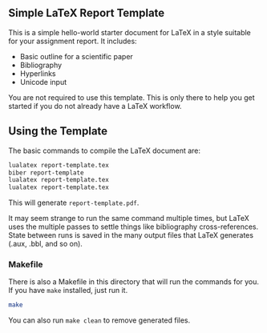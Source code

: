 Simple LaTeX Report Template
--------------------------------------------------

This is a simple hello-world starter document for LaTeX in a style suitable
for your assignment report.
It includes:

- Basic outline for a scientific paper
- Bibliography
- Hyperlinks
- Unicode input

You are not required to use this template.
This is only there to help you get started
if you do not already have a LaTeX workflow.

Using the Template
--------------------------------------------------

The basic commands to compile the LaTeX document are:

```bash
lualatex report-template.tex
biber report-template
lualatex report-template.tex
lualatex report-template.tex
```

This will generate `report-template.pdf`.

It may seem strange to run the same command multiple times,
but LaTeX uses the multiple passes to settle things
like bibliography cross-references.
State between runs is saved in the many output files that LaTeX generates
(.aux, .bbl, and so on).

### Makefile

There is also a Makefile in this directory that will run the commands for you.
If you have `make` installed, just run it.

```bash
make
```

You can also run `make clean` to remove generated files.
